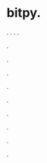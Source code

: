 # bitpy.
.
.
.
.












.






















































.
























.



























.

















































































.































































.































































































.















.


































































.








